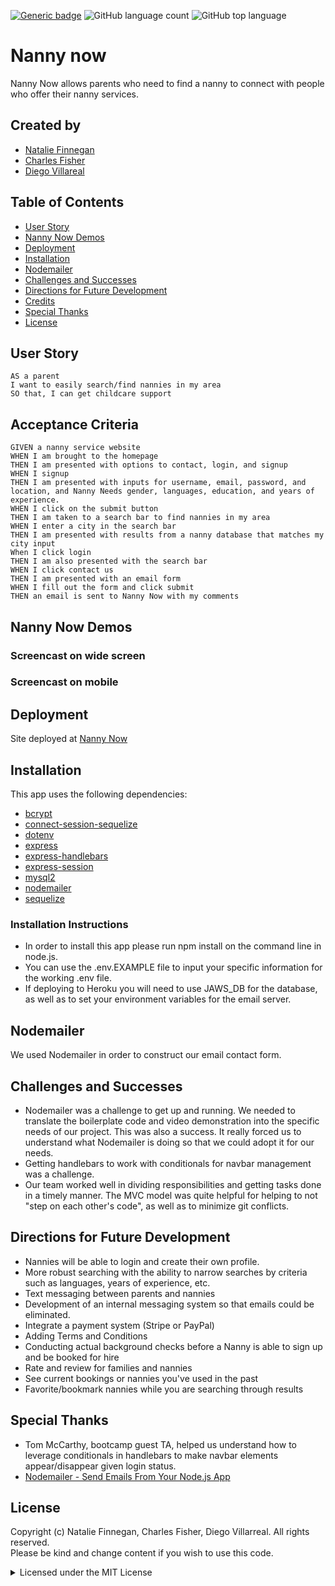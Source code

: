 [![Generic badge](https://img.shields.io/badge/license-MIT-<COLOR>.svg)](#license)
![GitHub language count](https://img.shields.io/github/languages/count/cdfishe1/nanny-now)
![GitHub top language](https://img.shields.io/github/languages/top/cdfishe1/nanny-now)

# Nanny now

Nanny Now allows parents who need to find a nanny to connect with people who offer their nanny services.

## Created by
* [Natalie Finnegan](https://github.com/nfinnegan)
* [Charles Fisher](https://github.com/cdfishe1)
* [Diego Villareal](https://github.com/diego773)

## Table of Contents
* [User Story](#user-story)
* [Nanny Now Demos](#show-match-demos)
* [Deployment](#deployment)
* [Installation](#installation)
* [Nodemailer](#nodemailer)
* [Challenges and Successes](#challenges-and-successes)
* [Directions for Future Development](#directions-for-future-development)
* [Credits](#credits)
* [Special Thanks](#special-thanks)
* [License](#license)

## User Story

```
AS a parent
I want to easily search/find nannies in my area
SO that, I can get childcare support

```

## Acceptance Criteria

```
GIVEN a nanny service website
WHEN I am brought to the homepage
THEN I am presented with options to contact, login, and signup
WHEN I signup
THEN I am presented with inputs for username, email, password, and location, and Nanny Needs gender, languages, education, and years of experience.
WHEN I click on the submit button
THEN I am taken to a search bar to find nannies in my area
WHEN I enter a city in the search bar
THEN I am presented with results from a nanny database that matches my city input
When I click login
THEN I am also presented with the search bar
WHEN I click contact us
THEN I am presented with an email form
WHEN I fill out the form and click submit
THEN an email is sent to Nanny Now with my comments
```

## Nanny Now Demos

### Screencast on wide screen


### Screencast on mobile



## Deployment

Site deployed at [Nanny Now](https://murmuring-stream-65661.herokuapp.com/)

## Installation

This app uses the following dependencies:

* [bcrypt](https://www.npmjs.com/package/bcrypt)
* [connect-session-sequelize](https://www.npmjs.com/package/connect-session-sequelize)
* [dotenv](https://www.npmjs.com/package/dotenv)
* [express](https://www.npmjs.com/package/express)
* [express-handlebars](https://www.npmjs.com/package/express-handlebars)
* [express-session](https://www.npmjs.com/package/express-session)
* [mysql2](https://www.npmjs.com/package/mysql2)
* [nodemailer](https://www.npmjs.com/package/nodemailer)
* [sequelize](https://www.npmjs.com/package/sequelize)

### Installation Instructions

* In order to install this app please run npm install on the command line in node.js.
* You can use the .env.EXAMPLE file to input your specific information for the working .env file.
* If deploying to Heroku you will need to use JAWS_DB for the database, as well as to set your environment variables for the email server.


## Nodemailer

We used Nodemailer in order to construct our email contact form.

## Challenges and Successes
* Nodemailer was a challenge to get up and running. We needed to translate the boilerplate code and video demonstration into the specific needs of our project. This was also a success. It really forced us to understand what Nodemailer is doing so that we could adopt it for our needs.
* Getting handlebars to work with conditionals for navbar management was a challenge.
* Our team worked well in dividing responsibilities and getting tasks done in a timely manner. The MVC model was quite helpful for helping to not "step on each other's code", as well as to minimize git conflicts.

## Directions for Future Development

* Nannies will be able to login and create their own profile.
* More robust searching with the ability to narrow searches by criteria such as languages, years of experience, etc.
* Text messaging between parents and nannies
* Development of an internal messaging system so that emails could be eliminated.
* Integrate a payment system (Stripe or PayPal)
* Adding Terms and Conditions
* Conducting actual background checks before a Nanny is able to sign up and be booked for hire
* Rate and review for families and nannies
* See current bookings or nannies you've used in the past
* Favorite/bookmark nannies while you are searching through results

## Special Thanks

* Tom McCarthy, bootcamp guest TA, helped us understand how to leverage conditionals in handlebars to make navbar elements appear/disappear given login status.
* [Nodemailer - Send Emails From Your Node.js App](https://www.youtube.com/watch?v=nF9g1825mwk)

## License

Copyright (c) Natalie Finnegan, Charles Fisher, Diego Villarreal. All rights reserved.<br>
Please be kind and change content if you wish to use this code.

<details><summary>Licensed under the MIT License</summary>

Copyright (c) 2021 - present | Charles Fisher, Natalie Finnegan, Diego Villarreal

<blockquote>
Permission is hereby granted, free of charge, to any person obtaining a copy
of this software and associated documentation files (the "Software"), to deal
in the Software without restriction, including without limitation the rights
to use, copy, modify, merge, publish, distribute, sublicense, and/or sell
copies of the Software, and to permit persons to whom the Software is
furnished to do so, subject to the following conditions:

The above copyright notice and this permission notice shall be included in all
copies or substantial portions of the Software.

THE SOFTWARE IS PROVIDED "AS IS", WITHOUT WARRANTY OF ANY KIND, EXPRESS OR
IMPLIED, INCLUDING BUT NOT LIMITED TO THE WARRANTIES OF MERCHANTABILITY,
FITNESS FOR A PARTICULAR PURPOSE AND NONINFRINGEMENT. IN NO EVENT SHALL THE
AUTHORS OR COPYRIGHT HOLDERS BE LIABLE FOR ANY CLAIM, DAMAGES OR OTHER
LIABILITY, WHETHER IN AN ACTION OF CONTRACT, TORT OR OTHERWISE, ARISING FROM,
OUT OF OR IN CONNECTION WITH THE SOFTWARE OR THE USE OR OTHER DEALINGS IN THE
SOFTWARE.
</blockquote>
</details>
